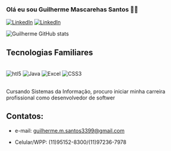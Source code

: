 ### Olá eu sou Guilherme Mascarehas Santos 🖖🏽

[![LinkedIn](https://img.shields.io/badge/LinkedIn-0077B5?style=for-the-badge&logo=linkedin&logoColor=white)](https://www.linkedin.com/in/guilherme-m-santos-5a3827137)
[![LinkedIn](https://img.shields.io/badge/Instagram-E4405F?style=for-the-badge&logo=instagram&logoColor=white)](https://www.instagram.com/gui_masan/)

![Guilherme GitHub stats](https://github-readme-stats.vercel.app/api?username=GuilhermeMascarenhas99&show_icons=true&theme=dracula)

## Tecnologias Familiares

<div style="display: inline_block"><br/>
<img align="center" alt="htl5"src="https://img.shields.io/badge/HTML5-E34F26?style=for-the-badge&logo=html5&logoColor=white"/>
<img align="center" alt="Java"src="https://img.shields.io/badge/Java-ED8B00?style=for-the-badge&logo=java&logoColor=white"/>
<img align="center" alt="Excel"src="https://img.shields.io/badge/Microsoft_Excel-217346?style=for-the-badge&logo=microsoft-excel&logoColor=white"/>
<img align="center" alt="CSS3"src="https://img.shields.io/badge/CSS3-1572B6?style=for-the-badge&logo=css3&logoColor=whitee"/>
</div><br/>

Cursando Sistemas da Informação, procuro iniciar minha carreira profissional como desenvolvedor de softwer

## Contatos:
- e-mail: guilherme.m.santos3399@gmail.com

- Celular/WPP: (11)95152-8300/(11)97236-7978
